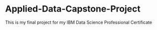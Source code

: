 # Applied-Data-Capstone-Project
This is my final project for my IBM Data Science Professional Certificate
